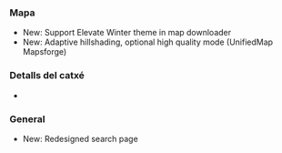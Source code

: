### Mapa
- New: Support Elevate Winter theme in map downloader
- New: Adaptive hillshading, optional high quality mode (UnifiedMap Mapsforge)

### Detalls del catxé
-

### General
- New: Redesigned search page
